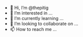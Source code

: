 - 👋 Hi, I’m @thepitig
- 👀 I’m interested in ...
- 🌱 I’m currently learning ...
- 💞️ I’m looking to collaborate on ...
- 📫 How to reach me ...

<!---
thepitig/thepitig is a ✨ special ✨ repository because its `README.md` (this file) appears on your GitHub profile.
You can click the Preview link to take a look at your changes.
--->
